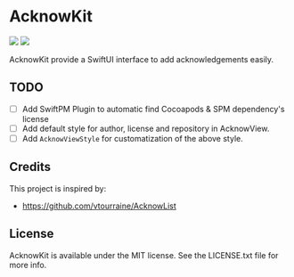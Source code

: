 # AcknowKit

[![](https://img.shields.io/endpoint?url=https%3A%2F%2Fswiftpackageindex.com%2Fapi%2Fpackages%2FKyle-Ye%2FAcknowKit%2Fbadge%3Ftype%3Dswift-versions)](https://swiftpackageindex.com/Kyle-Ye/AcknowKit) [![](https://img.shields.io/endpoint?url=https%3A%2F%2Fswiftpackageindex.com%2Fapi%2Fpackages%2FKyle-Ye%2FAcknowKit%2Fbadge%3Ftype%3Dplatforms)](https://swiftpackageindex.com/Kyle-Ye/AcknowKit)

AcknowKit provide a SwiftUI interface to add acknowledgements easily.

## TODO

- [ ] Add SwiftPM Plugin to automatic find Cocoapods & SPM dependency's license
- [ ] Add default style for author, license and repository in AcknowView.
- [ ] Add `AcknowViewStyle` for customatization of the above style.

## Credits

This project is inspired by:
- https://github.com/vtourraine/AcknowList

## License

AcknowKit is available under the MIT license. See the LICENSE.txt file for more info.
